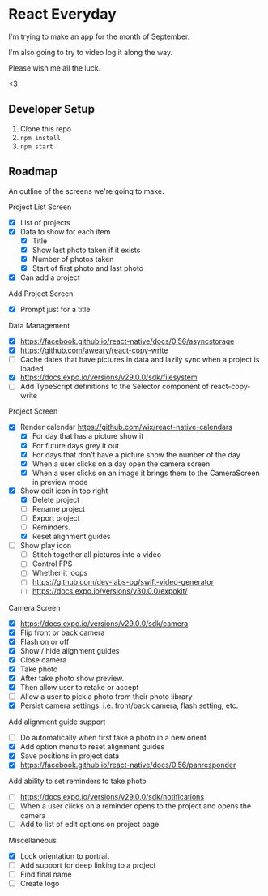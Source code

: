 # React Everyday

I'm trying to make an app for the month of September.

I'm also going to try to video log it along the way.

Please wish me all the luck.

<3

## Developer Setup

1. Clone this repo
1. `npm install`
1. `npm start`

## Roadmap

An outline of the screens we're going to make.

Project List Screen

- [x] List of projects
- [x] Data to show for each item
  - [x] Title
  - [x] Show last photo taken if it exists
  - [x] Number of photos taken
  - [x] Start of first photo and last photo
- [x] Can add a project

Add Project Screen

- [x] Prompt just for a title

Data Management

- [x] https://facebook.github.io/react-native/docs/0.56/asyncstorage
- [x] https://github.com/aweary/react-copy-write
- [ ] Cache dates that have pictures in data and lazily sync when a project is loaded
- [x] https://docs.expo.io/versions/v29.0.0/sdk/filesystem
- [ ] Add TypeScript definitions to the Selector component of react-copy-write

Project Screen

- [x] Render calendar https://github.com/wix/react-native-calendars
  - [x] For day that has a picture show it
  - [x] For future days grey it out
  - [x] For days that don’t have a picture show the number of the day
  - [x] When a user clicks on a day open the camera screen
  - [x] When a user clicks on an image it brings them to the CameraScreen in preview mode
- [x] Show edit icon in top right
  - [x] Delete project
  - [ ] Rename project
  - [ ] Export project
  - [ ] Reminders.
  - [x] Reset alignment guides
- [ ] Show play icon
  - [ ] Stitch together all pictures into a video
  - [ ] Control FPS
  - [ ] Whether it loops
  - [ ] https://github.com/dev-labs-bg/swift-video-generator
  - [ ] https://docs.expo.io/versions/v30.0.0/expokit/

Camera Screen

- [x] https://docs.expo.io/versions/v29.0.0/sdk/camera
- [x] Flip front or back camera
- [x] Flash on or off
- [x] Show / hide alignment guides
- [x] Close camera
- [x] Take photo
- [x] After take photo show preview.
- [x] Then allow user to retake or accept
- [ ] Allow a user to pick a photo from their photo library
- [x] Persist camera settings. i.e. front/back camera, flash setting, etc.

Add alignment guide support

- [ ] Do automatically when first take a photo in a new orient
- [x] Add option menu to reset alignment guides
- [x] Save positions in project data
- [x] https://facebook.github.io/react-native/docs/0.56/panresponder

Add ability to set reminders to take photo

- [ ] https://docs.expo.io/versions/v29.0.0/sdk/notifications
- [ ] When a user clicks on a reminder opens to the project and opens the camera
- [ ] Add to list of edit options on project page

Miscellaneous

- [x] Lock orientation to portrait
- [ ] Add support for deep linking to a project
- [ ] Find final name
- [ ] Create logo
